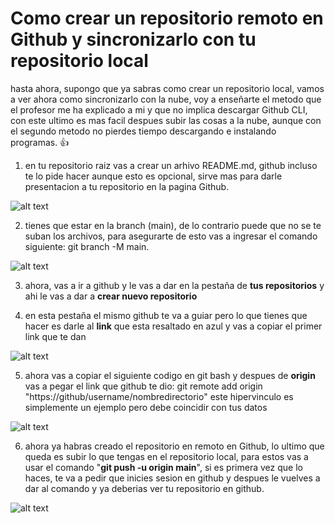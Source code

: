 # Como crear un repositorio remoto en Github y sincronizarlo con tu repositorio local
hasta ahora, supongo que ya sabras como crear un repositorio local, vamos a ver ahora como sincronizarlo con la nube, voy a enseñarte el metodo que el profesor me ha explicado a mi y que no implica descargar Github CLI, con este ultimo es mas facil despues subir las cosas a la nube, aunque con el segundo metodo no pierdes tiempo descargando e instalando programas. :+1:

1. en tu repositorio raiz vas a crear un arhivo README.md, github incluso te lo pide hacer aunque esto es opcional, sirve mas para darle presentacion a tu repositorio en la pagina Github. 

![alt text](../images/touchReadme.PNG)

2. tienes que estar en la branch (main), de lo contrario puede que no se te suban los archivos, para asegurarte de esto vas a ingresar el comando siguiente: git branch -M main.

![alt text](../images/branchmain.PNG)

3. ahora, vas a ir a github y le vas a dar en la pestaña de  __tus repositorios__ y ahi le vas a dar a __crear nuevo repositorio__ 

4. en esta pestaña el mismo github te va a guiar pero lo que tienes que hacer es darle al __link__ que esta resaltado en azul y vas a copiar el primer link que te dan

![alt text](../images/gitdemo.PNG)

5. ahora vas a copiar el siguiente codigo en git bash y despues de __origin__ vas a pegar el link que github te dio: git remote add origin "https://github/username/nombredirectorio" este hipervinculo es simplemente un ejemplo pero debe coincidir con tus datos

![alt text](../images/gitremote.PNG)

6. ahora ya habras creado el repositorio en remoto en Github, lo ultimo que queda es subir lo que tengas en el repositorio local, para estos vas a usar el comando "__git push -u origin main__", si es primera vez que lo haces, te va a pedir que inicies sesion en github y despues le vuelves a dar al comando y ya deberias ver tu repositorio en github.

![alt text](../images/gitpush.PNG)